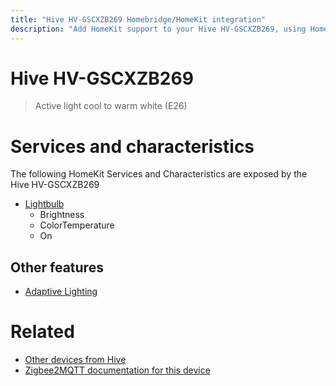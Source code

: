 ```yaml
---
title: "Hive HV-GSCXZB269 Homebridge/HomeKit integration"
description: "Add HomeKit support to your Hive HV-GSCXZB269, using Homebridge, Zigbee2MQTT and homebridge-z2m."
---
```

<!---
This file has been GENERATED using src/docgen/docgen.ts
DO NOT EDIT THIS FILE MANUALLY!
-->
# Hive HV-GSCXZB269
> Active light cool to warm white (E26) 


# Services and characteristics
The following HomeKit Services and Characteristics are exposed by
the Hive HV-GSCXZB269

* [Lightbulb](../../light.md)
  * Brightness
  * ColorTemperature
  * On


## Other features
* [Adaptive Lighting](../../light.md)


# Related
* [Other devices from Hive](../index.md#hive)
* [Zigbee2MQTT documentation for this device](https://www.zigbee2mqtt.io/devices/HV-GSCXZB269.html)